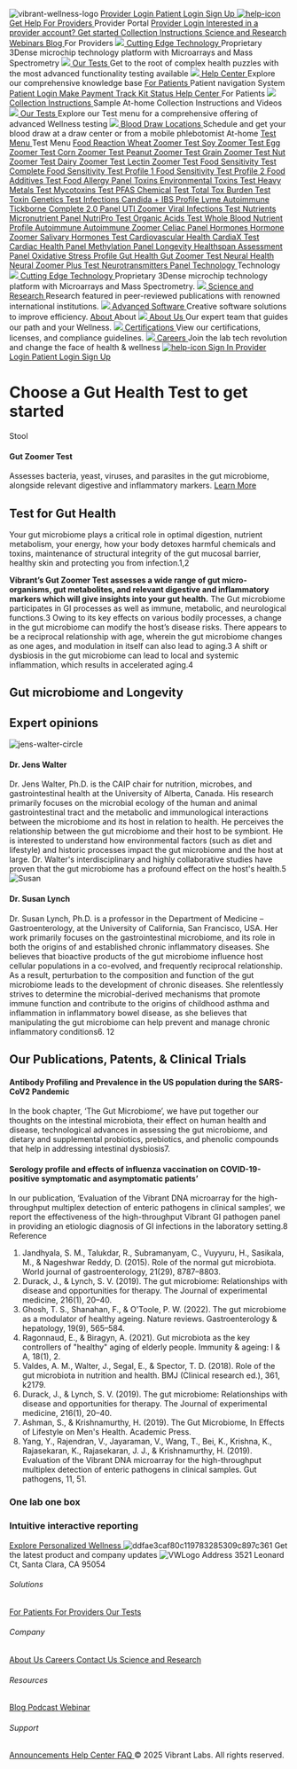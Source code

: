 [](https://vibrant-wellness.com) ![vibrant-wellness-logo](https://vibrant-wellness.com/hubfs/vibrant-wellness-logo.svg)
[ Provider Login ](https://portal.vibrant-wellness.com/#/login)
[ Patient Login ](https://vibrant-wellness.mypatienthubs.com/#/login)
[ Sign Up ](https://vibrant-wellness.com/signup)
[ ![help-icon](https://vibrant-wellness.com/hubfs/help-icon.svg) Get Help  ](https://help.vibrant-wellness.com/hc/en-us)
[ For Providers  ](https://vibrant-wellness.com/for-providers)
Provider Portal
[ Provider Login ](https://portal.vibrant-wellness.com/#/login?nav=1)
[ Interested in a provider account? Get started ](https://portal.vibrant-wellness.com/#/sign-up/whats-your-next-step)
[ Collection Instructions ](https://vibrant-wellness.com/for-patients/collection) [ Science and Research ](https://vibrant-wellness.com/technology/science-research) [ Webinars ](https://vibrant-wellness.com/resources/webinar) [ Blog ](https://vibrant-wellness.com/blog)
For Providers
[ ![](https://vibrant-wellness.com/hubfs/ComplianceGuideline.svg) Cutting Edge Technology  ](https://vibrant-wellness.com/technology/science-technology)
Proprietary 3Dense microchip technology platform with Microarrays and Mass Spectrometry
[ ![](https://vibrant-wellness.com/hubfs/HD%20Assets/Testing.svg) Our Tests  ](https://vibrant-wellness.com/tests)
Get to the root of complex health puzzles with the most advanced functionality testing available
[ ![](https://vibrant-wellness.com/hubfs/HD%20Assets/HelpCenter.svg) Help Center  ](https://help.vibrant-wellness.com/hc/en-us)
Explore our comprehensive knowledge base
[ For Patients  ](https://vibrant-wellness.com/for-patients)
Patient navigation System
[ Patient Login ](https://vibrant-wellness.mypatienthubs.com/#/login)
[ Make Payment ](https://www.vibrant-america.com/patient-nav-portal?__hstc=84994950.397959863946897fd18c7f470eec2ed3.1758156404903.1758156404903.1758156404903.1&__hssc=84994950.1.1758156404903&__hsfp=784725215) [ Track Kit Status ](https://www.vibrant-america.com/patient-nav-portal?__hstc=84994950.397959863946897fd18c7f470eec2ed3.1758156404903.1758156404903.1758156404903.1&__hssc=84994950.1.1758156404903&__hsfp=784725215) [ Help Center ](https://help.vibrant-wellness.com/hc/en-us)
For Patients
[ ![](https://vibrant-wellness.com/hubfs/HD%20Assets/SampleTypeInstruction.svg) Collection Instructions  ](https://vibrant-wellness.com/for-patients/collection)
Sample At-home Collection Instructions and Videos
[ ![](https://vibrant-wellness.com/hubfs/HD%20Assets/Testing.svg) Our Tests  ](https://vibrant-wellness.com/tests)
Explore our Test menu for a comprehensive offering of advanced Wellness testing
[ ![](https://vibrant-wellness.com/hubfs/HD%20Assets/BloodDrawLocations.svg) Blood Draw Locations  ](https://www.vibrant-america.com/blood-draw-maps/v2?__hstc=84994950.397959863946897fd18c7f470eec2ed3.1758156404903.1758156404903.1758156404903.1&__hssc=84994950.1.1758156404903&__hsfp=784725215)
Schedule and get your blood draw at a draw center or from a mobile phlebotomist At-home
[ Test Menu  ](https://vibrant-wellness.com/tests)
Test Menu
[ Food Reaction  ](https://vibrant-wellness.com/tests/food-reaction)
[ Wheat Zoomer Test ](https://vibrant-wellness.com/tests/food-reaction/wheat-zoomer) [ Soy Zoomer Test ](https://vibrant-wellness.com/tests/food-reaction/soy-zoomer) [ Egg Zoomer Test ](https://vibrant-wellness.com/tests/food-reaction/egg-zoomer) [ Corn Zoomer Test ](https://vibrant-wellness.com/tests/food-reaction/corn-zoomer) [ Peanut Zoomer Test ](https://vibrant-wellness.com/tests/food-reaction/peanut-zoomer) [ Grain Zoomer Test ](https://vibrant-wellness.com/tests/food-reaction/grain-zoomer) [ Nut Zoomer Test ](https://vibrant-wellness.com/tests/food-reaction/nut-zoomer)
[ Dairy Zoomer Test ](https://vibrant-wellness.com/tests/food-reaction/dairy-zoomer) [ Lectin Zoomer Test ](https://vibrant-wellness.com/tests/food-reaction/lectin-zoomer) [ Food Sensitivity Test Complete ](https://vibrant-wellness.com/tests/food-reaction/food-sensitivity-complete) [ Food Sensitivity Test Profile 1 ](https://vibrant-wellness.com/tests/food-reaction/food-sensitivity-profile-1) [ Food Sensitivity Test Profile 2 ](https://vibrant-wellness.com/tests/food-reaction/food-sensitivity-profile-2) [ Food Additives Test ](https://vibrant-wellness.com/tests/food-reaction/food-additives) [ Food Allergy Panel ](https://vibrant-wellness.com/tests/food-reaction/food-allergy-panel)
[ Toxins  ](https://vibrant-wellness.com/tests/toxins)
[ Environmental Toxins Test ](https://vibrant-wellness.com/tests/toxins/environmental-toxins) [ Heavy Metals Test ](https://vibrant-wellness.com/tests/toxins/heavy-metals) [ Mycotoxins Test ](https://vibrant-wellness.com/tests/toxins/mycotoxins) [ PFAS Chemical Test ](https://vibrant-wellness.com/tests/toxins/pfas-chemical) [ Total Tox Burden Test ](https://vibrant-wellness.com/tests/toxins/total-tox-burden) [ Toxin Genetics Test ](https://vibrant-wellness.com/tests/toxins/toxin-genetics)
[ Infections  ](https://vibrant-wellness.com/tests/infections)
[ Candida + IBS Profile ](https://vibrant-wellness.com/tests/infections/candida-ibs-profile) [ Lyme Autoimmune ](https://vibrant-wellness.com/tests/infections/lyme-autoimmune) [ Tickborne Complete 2.0 Panel ](https://vibrant-wellness.com/tests/infections/tickborne-disease) [ UTI Zoomer ](https://vibrant-wellness.com/tests/infections/uti-zoomer) [ Viral Infections Test ](https://vibrant-wellness.com/tests/infections/viral-infections)
[ Nutrients  ](https://vibrant-wellness.com/tests/nutrients)
[ Micronutrient Panel ](https://vibrant-wellness.com/tests/nutrients/micronutrient-panel) [ NutriPro Test ](https://vibrant-wellness.com/tests/nutrients/nutripro) [ Organic Acids Test ](https://vibrant-wellness.com/tests/nutrients/organic-acids) [ Whole Blood Nutrient Profile ](https://vibrant-wellness.com/tests/nutrients/whole-blood-nutrient-profile)
[ Autoimmune  ](https://vibrant-wellness.com/tests/autoimmune)
[ Autoimmune Zoomer ](https://vibrant-wellness.com/tests/autoimmune/autoimmune-zoomer) [ Celiac Panel ](https://vibrant-wellness.com/tests/autoimmune/celiac-panel)
[ Hormones  ](https://vibrant-wellness.com/tests/hormones)
[ Hormone Zoomer ](https://vibrant-wellness.com/tests/hormones/hormone-zoomer) [ Salivary Hormones Test ](https://vibrant-wellness.com/tests/hormones/salivary-hormone)
[ Cardiovascular Health  ](https://vibrant-wellness.com/tests/cardiovascular-health)
[ CardiaX Test ](https://vibrant-wellness.com/tests/cardiovascular/cardia-x) [ Cardiac Health Panel ](https://vibrant-wellness.com/tests/cardiovascular/cardiac-health-panel) [ Methylation Panel ](https://vibrant-wellness.com/tests/cardiovascular/methylation-panel)
[ Longevity  ](https://vibrant-wellness.com/tests/longevity)
[ Healthspan Assessment Panel ](https://vibrant-wellness.com/tests/longevity/healthspan-assessment-panel) [ Oxidative Stress Profile ](https://vibrant-wellness.com/tests/longevity/oxidative-stress-profile)
[ Gut Health  ](https://vibrant-wellness.com/tests/gut-health)
[ Gut Zoomer Test ](https://vibrant-wellness.com/tests/gut-health/gut-zoomer)
[ Neural Health  ](https://vibrant-wellness.com/tests/neural-health)
[ Neural Zoomer Plus Test ](https://vibrant-wellness.com/tests/neural-health/neural-zoomer-plus) [ Neurotransmitters Panel ](https://vibrant-wellness.com/tests/neural-health/neurotransmitters-panel)
[ Technology  ](https://vibrant-wellness.com/technology/science-technology)
Technology
[ ![](https://vibrant-wellness.com/hubfs/ComplianceGuideline.svg) Cutting Edge Technology  ](https://vibrant-wellness.com/technology/science-technology)
Proprietary 3Dense microchip technology platform with Microarrays and Mass Spectrometry.
[ ![](https://vibrant-wellness.com/hubfs/HD%20Assets/ScienceandResearch.svg) Science and Research  ](https://vibrant-wellness.com/technology/science-research)
Research featured in peer-reviewed publications with renowned international institutions.
[ ![](https://vibrant-wellness.com/hubfs/HD%20Assets/AdvanceSoftware.svg) Advanced Software  ](https://vibrant-wellness.com/technology/advanced-software)
Creative software solutions to improve efficiency.
[ About  ](https://vibrant-wellness.com/about-us)
About
[ ![](https://vibrant-wellness.com/hubfs/HD%20Assets/AboutUs.svg) About Us  ](https://vibrant-wellness.com/about-us)
Our expert team that guides our path and your Wellness.
[ ![](https://vibrant-wellness.com/hubfs/HD%20Assets/Certificate.svg) Certifications  ](https://vibrant-wellness.com/resources/certifications)
View our certifications, licenses, and compliance guidelines.
[ ![](https://vibrant-wellness.com/hubfs/HD%20Assets/Career.svg) Careers  ](https://vibrant-wellness.com/career)
Join the lab tech revolution and change the face of health & wellness
[ ![help-icon](https://vibrant-wellness.com/hubfs/help-icon.svg) ](https://help.vibrant-wellness.com/hc/en-us)
[ Sign In  ](https://vibrant-wellness.com/tests/gut-health)
[ Provider Login ](https://portal.vibrant-wellness.com/#/login)
[ Patient Login ](https://vibrant-wellness.mypatienthubs.com/#/login)
[ Sign Up ](https://vibrant-wellness.com/signup)
#  Choose a Gut Health Test to get started
Stool
####  Gut Zoomer Test
Assesses bacteria, yeast, viruses, and parasites in the gut microbiome, alongside relevant digestive and inflammatory markers.
[ Learn More ](https://22446299.hs-sites.com/tests/gut-health/gut-zoomer?__hstc=84994950.397959863946897fd18c7f470eec2ed3.1758156404903.1758156404903.1758156404903.1&__hssc=84994950.1.1758156404903&__hsfp=784725215)
##  Test for Gut Health
Your gut microbiome plays a critical role in optimal digestion, nutrient metabolism, your energy, how your body detoxes harmful chemicals and toxins, maintenance of structural integrity of the gut mucosal barrier, healthy skin and protecting you from infection.1,2

**Vibrant’s Gut Zoomer Test assesses a wide range of gut micro-organisms, gut metabolites, and relevant digestive and inflammatory markers which will give insights into your gut health.**
The Gut microbiome participates in GI processes as well as immune, metabolic, and neurological functions.3 Owing to its key effects on various bodily processes, a change in the gut microbiome can modify the host’s disease risks. There appears to be a reciprocal relationship with age, wherein the gut microbiome changes as one ages, and modulation in itself can also lead to aging.3 A shift or dysbiosis in the gut microbiome can lead to local and systemic inflammation, which results in accelerated aging.4
##  Gut microbiome and Longevity
##  Expert opinions
![jens-walter-circle](https://vibrant-wellness.com/hs-fs/hubfs/jens-walter-circle.png?width=2500&height=2475&name=jens-walter-circle.png)
####  Dr. Jens Walter
Dr. Jens Walter, Ph.D. is the CAIP chair for nutrition, microbes, and gastrointestinal health at the University of Alberta, Canada. His research primarily focuses on the microbial ecology of the human and animal gastrointestinal tract and the metabolic and immunological interactions between the microbiome and its host in relation to health. He perceives the relationship between the gut microbiome and their host to be symbiont. He is interested to understand how environmental factors (such as diet and lifestyle) and historic processes impact the gut microbiome and the host at large. Dr. Walter's interdisciplinary and highly collaborative studies have proven that the gut microbiome has a profound effect on the host's health.5
![Susan](https://vibrant-wellness.com/hs-fs/hubfs/Susan.png?width=303&height=304&name=Susan.png)
####  Dr. Susan Lynch
Dr. Susan Lynch, Ph.D. is a professor in the Department of Medicine – Gastroenterology, at the University of California, San Francisco, USA. Her work primarily focuses on the gastrointestinal microbiome, and its role in both the origins of and established chronic inflammatory diseases. She believes that bioactive products of the gut microbiome influence host cellular populations in a co-evolved, and frequently reciprocal relationship. As a result, perturbation to the composition and function of the gut microbiome leads to the development of chronic diseases. She relentlessly strives to determine the microbial-derived mechanisms that promote immune function and contribute to the origins of childhood asthma and inflammation in inflammatory bowel disease, as she believes that manipulating the gut microbiome can help prevent and manage chronic inflammatory conditions6.
12
##  Our Publications, Patents, & Clinical Trials
####  Antibody Profiling and Prevalence in the US population during the SARS-CoV2 Pandemic
In the book chapter, ‘The Gut Microbiome’, we have put together our thoughts on the intestinal microbiota, their effect on human health and disease, technological advances in assessing the gut microbiome, and dietary and supplemental probiotics, prebiotics, and phenolic compounds that help in addressing intestinal dysbiosis7.
####  Serology profile and effects of influenza vaccination on COVID-19-positive symptomatic and asymptomatic patients’
In our publication, ‘Evaluation of the Vibrant DNA microarray for the high-throughput multiplex detection of enteric pathogens in clinical samples’, we report the effectiveness of the high-throughput Vibrant GI pathogen panel in providing an etiologic diagnosis of GI infections in the laboratory setting.8
Reference
1. Jandhyala, S. M., Talukdar, R., Subramanyam, C., Vuyyuru, H., Sasikala, M., & Nageshwar Reddy, D. (2015). Role of the normal gut microbiota. World journal of gastroenterology, 21(29), 8787–8803.
2. Durack, J., & Lynch, S. V. (2019). The gut microbiome: Relationships with disease and opportunities for therapy. The Journal of experimental medicine, 216(1), 20–40.
3. Ghosh, T. S., Shanahan, F., & O'Toole, P. W. (2022). The gut microbiome as a modulator of healthy ageing. Nature reviews. Gastroenterology & hepatology, 19(9), 565–584.
4. Ragonnaud, E., & Biragyn, A. (2021). Gut microbiota as the key controllers of "healthy" aging of elderly people. Immunity & ageing: I & A, 18(1), 2.
5. Valdes, A. M., Walter, J., Segal, E., & Spector, T. D. (2018). Role of the gut microbiota in nutrition and health. BMJ (Clinical research ed.), 361, k2179.
6. Durack, J., & Lynch, S. V. (2019). The gut microbiome: Relationships with disease and opportunities for therapy. The Journal of experimental medicine, 216(1), 20–40.
7. Ashman, S., & Krishnamurthy, H. (2019). The Gut Microbiome, In Effects of Lifestyle on Men's Health. Academic Press.
8. Yang, Y., Rajendran, V., Jayaraman, V., Wang, T., Bei, K., Krishna, K., Rajasekaran, K., Rajasekaran, J. J., & Krishnamurthy, H. (2019). Evaluation of the Vibrant DNA microarray for the high-throughput multiplex detection of enteric pathogens in clinical samples. Gut pathogens, 11, 51.
###  One lab one box
###  Intuitive interactive reporting
[ Explore Personalized Wellness ](https://vibrant-wellness.com/signup)
![ddfae3caf80c119783285309c897c361](https://vibrant-wellness.com/hs-fs/hubfs/ddfae3caf80c119783285309c897c361.png?width=684&height=600&name=ddfae3caf80c119783285309c897c361.png)
Get the latest product and company updates
![VWLogo](https://vibrant-wellness.com/hubfs/HD%20Assets/VWLogo.svg)
[ ](https://www.instagram.com/vibrantlabs) [ ](https://x.com/vibrantlabs1?lang=en) [ ](https://www.facebook.com/VibrantAmerica/) [ ](https://www.youtube.com/@VibrantWellnessLabs) [ ](https://www.linkedin.com/company/vibrantwellness)
Address
3521 Leonard Ct, Santa Clara, CA 95054
######  Solutions
[ For Patients ](https://vibrant-wellness.com/for-patients) [ For Providers ](https://vibrant-wellness.com/for-providers) [ Our Tests ](https://vibrant-wellness.com/tests)
######  Company
[ About Us ](https://vibrant-wellness.com/about-us) [ Careers ](https://vibrant-wellness.com/career) [ Contact Us ](https://vibrant-wellness.com/contact-us) [ Science and Research ](https://vibrant-wellness.com/technology/science-research)
######  Resources
[ Blog ](https://vibrant-wellness.com/blog) [ Podcast ](https://vibrant-wellness.com/podcast) [ Webinar ](https://vibrant-wellness.com/resources/webinar)
######  Support
[ Announcements ](https://vibrant-wellness.com/resources/announcements) [ Help Center ](https://help.vibrant-wellness.com/hc/en-us) [ FAQ ](https://help.vibrant-wellness.com/hc/en-us/categories/10029267716635-FAQs)
© 2025 Vibrant Labs. All rights reserved.
